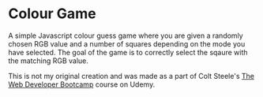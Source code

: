 # Colour Game

A simple Javascript colour guess game where you are given a randomly chosen RGB value and a number of squares depending on the mode you have selected. The goal of the game is to correctly select the sqaure with the matching RGB value.

This is not my original creation and was made as a part of Colt Steele's [The Web Developer Bootcamp](https://www.udemy.com/the-web-developer-bootcamp/learn/) course on Udemy.
